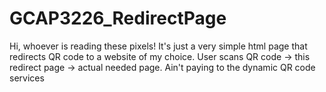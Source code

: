 # GCAP3226_RedirectPage
Hi, whoever is reading these pixels! It's just a very simple html page that redirects QR code to a website of my choice. User scans QR code -> this redirect page -> actual needed page. Ain't paying to the dynamic QR code services
